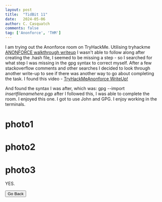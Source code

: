 ```yaml
---
layout: post
title:  "TidBit 11"
date:   2024-05-06
author: C. Casquatch
comments: false
tag: ['Anonforce', 'THM']
---
```


I am trying out the Anonforce room on TryHackMe.
Utilising tryhackme [ANONFORCE walkthrough writeup](https://www.youtube.com/watch?v=viY-a3B1ItQ&t=1s)
I wasn't able to follow along after creating the .hash file, I seemed to be missing a step - so I searched for what step I was missing in the gpg syntax to correct myself. After a few stackoverflow comments and other searches I decided to look through another write-up to see if there was another way to go about completing the task. 
I found this video - 
[TryHackMeAnonforce WriteUp!](https://www.youtube.com/watch?v=wrC2nHxZ37g)

And found the syntax I was after, which was: gpg --import _insertfilenamehere_.pgp
after I followed this, I was able to complete the room. I enjoyed this one. I got to use John and GPG. 
I enjoy working in the terminals. 
# photo1
# photo2
# photo3

YES.

<button onclick="history.back()">Go Back</button>
